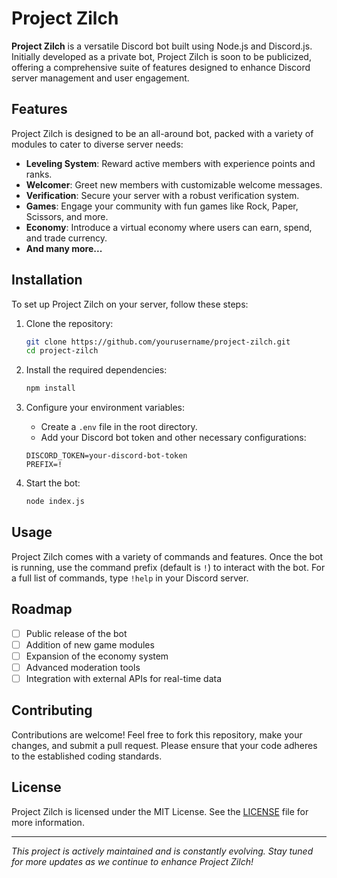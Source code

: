 # Project Zilch

**Project Zilch** is a versatile Discord bot built using Node.js and Discord.js. Initially developed as a private bot, Project Zilch is soon to be publicized, offering a comprehensive suite of features designed to enhance Discord server management and user engagement.

## Features

Project Zilch is designed to be an all-around bot, packed with a variety of modules to cater to diverse server needs:

- **Leveling System**: Reward active members with experience points and ranks.
- **Welcomer**: Greet new members with customizable welcome messages.
- **Verification**: Secure your server with a robust verification system.
- **Games**: Engage your community with fun games like Rock, Paper, Scissors, and more.
- **Economy**: Introduce a virtual economy where users can earn, spend, and trade currency.
- **And many more...**

## Installation

To set up Project Zilch on your server, follow these steps:

1. Clone the repository:
    ```bash
    git clone https://github.com/yourusername/project-zilch.git
    cd project-zilch
    ```

2. Install the required dependencies:
    ```bash
    npm install
    ```

3. Configure your environment variables:
    - Create a `.env` file in the root directory.
    - Add your Discord bot token and other necessary configurations:
    ```env
    DISCORD_TOKEN=your-discord-bot-token
    PREFIX=!
    ```

4. Start the bot:
    ```bash
    node index.js
    ```

## Usage

Project Zilch comes with a variety of commands and features. Once the bot is running, use the command prefix (default is `!`) to interact with the bot. For a full list of commands, type `!help` in your Discord server.

## Roadmap

- [ ] Public release of the bot
- [ ] Addition of new game modules
- [ ] Expansion of the economy system
- [ ] Advanced moderation tools
- [ ] Integration with external APIs for real-time data

## Contributing

Contributions are welcome! Feel free to fork this repository, make your changes, and submit a pull request. Please ensure that your code adheres to the established coding standards.

## License

Project Zilch is licensed under the MIT License. See the [LICENSE](LICENSE) file for more information.

---

_This project is actively maintained and is constantly evolving. Stay tuned for more updates as we continue to enhance Project Zilch!_
